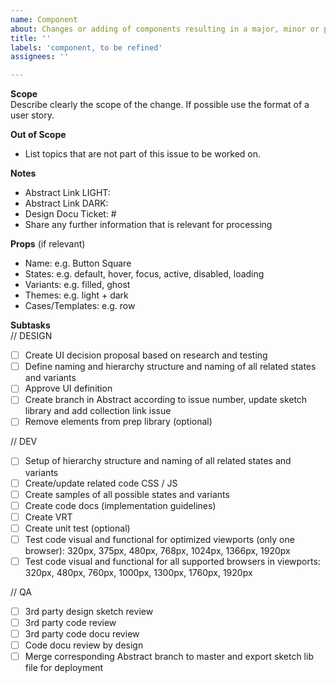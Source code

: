 ```yaml
---
name: Component
about: Changes or adding of components resulting in a major, minor or patch release
title: ''
labels: 'component, to be refined'
assignees: ''

---
```


**Scope**  
Describe clearly the scope of the change. If possible use the format of a user story.

**Out of Scope**  
- List topics that are not part of this issue to be worked on.

**Notes**  
- Abstract Link LIGHT:
- Abstract Link DARK:
- Design Docu Ticket: #
- Share any further information that is relevant for processing

**Props** (if relevant)  
- Name: e.g. Button Square
- States: e.g. default, hover, focus, active, disabled, loading
- Variants: e.g. filled, ghost
- Themes: e.g. light + dark
- Cases/Templates: e.g. row

**Subtasks**  
// DESIGN
- [ ] Create UI decision proposal based on research and testing
- [ ] Define naming and hierarchy structure and naming of all related states and variants
- [ ] Approve UI definition
- [ ] Create branch in Abstract according to issue number, update sketch library and add collection link issue
- [ ] Remove elements from prep library (optional)

// DEV
- [ ] Setup of hierarchy structure and naming of all related states and variants
- [ ] Create/update related code CSS / JS
- [ ] Create samples of all possible states and variants
- [ ] Create code docs (implementation guidelines)
- [ ] Create VRT
- [ ] Create unit test (optional)
- [ ] Test code visual and functional for optimized viewports (only one browser): 320px, 375px, 480px, 768px, 1024px, 1366px, 1920px
- [ ] Test code visual and functional for all supported browsers in viewports: 320px, 480px, 760px, 1000px, 1300px, 1760px, 1920px

// QA
- [ ] 3rd party design sketch review
- [ ] 3rd party code review
- [ ] 3rd party code docu review
- [ ] Code docu review by design 
- [ ] Merge corresponding Abstract branch to master and export sketch lib file for deployment
